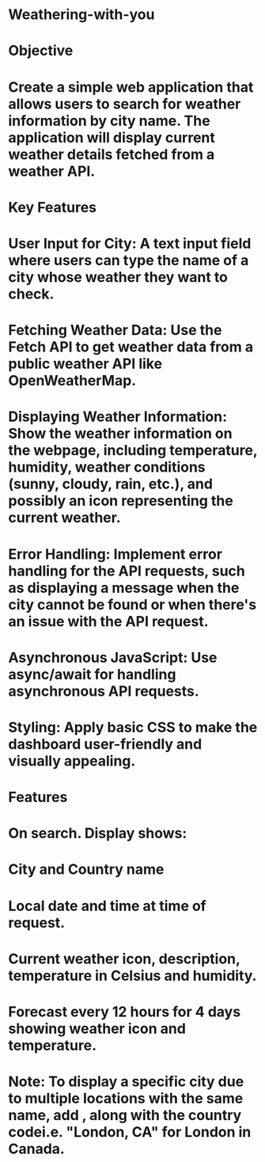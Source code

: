 # Weathering-with-you
# Objective
# Create a simple web application that allows users to search for weather information by city name. The application will display current weather details fetched from a weather API.
# Key Features
# User Input for City: A text input field where users can type the name of a city whose weather they want to check.
# Fetching Weather Data: Use the Fetch API to get weather data from a public weather API like OpenWeatherMap.
# Displaying Weather Information: Show the weather information on the webpage, including temperature, humidity, weather conditions (sunny, cloudy, rain, etc.), and possibly an icon representing the current weather.
# Error Handling: Implement error handling for the API requests, such as displaying a message when the city cannot be found or when there's an issue with the API request.
# Asynchronous JavaScript: Use async/await for handling asynchronous API requests.
# Styling: Apply basic CSS to make the dashboard user-friendly and visually appealing.

# Features
# On search. Display shows:
# City and Country name
# Local date and time at time of request.
# Current weather icon, description, temperature in Celsius and humidity.
# Forecast every 12 hours for 4 days showing weather icon and temperature.

# Note: To display a specific city due to multiple locations with the same name, add , along with the country codei.e. "London, CA" for London in Canada.

